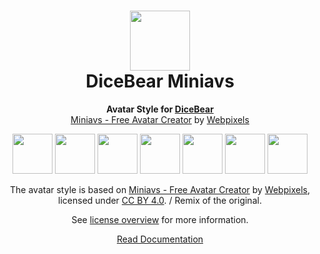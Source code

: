 <h1 align="center"><img src="https://www.dicebear.com/logo-readme.svg" width="96" /> <br />DiceBear Miniavs</h1>
<p align="center">
  <strong>Avatar Style for <a href="https://www.dicebear.com/">DiceBear</a></strong><br />
  <a href="https://www.figma.com/community/file/923211396597067458">Miniavs - Free Avatar Creator</a> by <a href="https://webpixels.io/">Webpixels</a>
</p>

<p align="center">
  <img src="https://api.dicebear.com/5.x/miniavs/svg?seed=Mimi" width="64" />
  <img src="https://api.dicebear.com/5.x/miniavs/svg?seed=Sasha" width="64" />
  <img src="https://api.dicebear.com/5.x/miniavs/svg?seed=Lilly" width="64" />
  <img src="https://api.dicebear.com/5.x/miniavs/svg?seed=Tigger" width="64" />
  <img src="https://api.dicebear.com/5.x/miniavs/svg?seed=Bella" width="64" />
  <img src="https://api.dicebear.com/5.x/miniavs/svg?seed=Zoe" width="64" />
  <img src="https://api.dicebear.com/5.x/miniavs/svg?seed=Kitty" width="64" />
</p>

<p align="center">
  The avatar style is based on <a href="https://www.figma.com/community/file/923211396597067458">Miniavs - Free Avatar Creator</a> by
  <a href="https://webpixels.io/">Webpixels</a>, licensed under
  <a href="https://creativecommons.org/licenses/by/4.0/">CC BY 4.0</a>. / Remix of the original.
</p>
<p align="center">
  See <a href="https://www.dicebear.com/licenses">license overview</a> for more information.
</p>

<p align="center">
  <a href="https://www.dicebear.com/styles/miniavs">
    Read Documentation
  </a>
</p>
